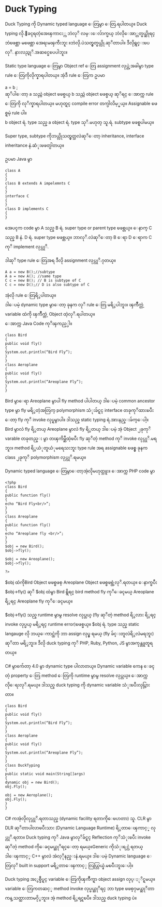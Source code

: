 # Duck Typing

Duck Typing ကို Dynamic typed language ေတြမွာ ေတြ.ရပါတယ္။ Duck typing လို.ေခၚရတဲ့အေၾကာငး္က ဘဲလုိ လမ္းေလ်ာက္မယ္ ဘဲလိုေအာ္တတ္မယ္ဆိုရင္ ဘဲၿဖစ္တာ မၿဖစ္တာ အေရးမၾကီးဘူး ။ဘဲလို.ပဲသတ္မွတ္မယ္လို.ဆုိတာပါ။ ဒီလိုရွင္းၿပလုိ. နားလည္ဖုိ.အဆင္မေၿပပါဘူး။

Static type language ေတြမွာ Object ref ေတြ assignment လုပ္တဲ့အခါမွာ type rule ေတြကိုလိုက္နာရပါတယ္။ အဲ့ဒီ rule ေတြက ဥပမာ

a = b ;  
ဆုိပါေတာ့ a သည္လဲ object ၿဖစ္မယ္ b သည္လဲ object ၿဖစ္မယ္ ဆုိရင္ ေအာက္က rule ေတြကို လုိက္နာရပါတယ္။ မဟုတ္ရင္ compile error တက္ပါလိမ့္မယ္။ Assignable ၿဖစ္ရမဲ့ rule ပါ။  
b object ရဲ. type သည္ a object ရဲ. type သုိ.မဟုတ္ သူ.ရဲ. subtype ၿဖစ္ရပါမယ္။

Super type, subtype ကိုဘယ္လိုသတ္မွတ္သလဲဆုိေတာ့ inheritance, interface inheritance နဲ.ဆံုးၿဖတ္ပါတယ္။

ဥပမာ Java မွာ

    class A  
    {  
    }  
    class B extends A impelemnts C  
    {  
    }  
    interface C  
    {  
    }  
    class D implements C  
    {  
    }  

အေပၚက code မွာ A သည္ B ရဲ. super type or parent type ၿဖစ္တယ္။ ေနာက္ C သည္ B နဲ. D ရဲ. super type ၿဖစ္တယ္။ ဘာလုိ.လဲဆုိေတာ့ B ေရာ D ေရာက C ကုိ implement လုပ္လုိ.

ဒါဆုိ type rule ေတြအရ ဒီလို assignment လုပ္လုိ.၇တယ္။

    A a = new B();//subtype  
    A a = new A(); //same type  
    C c = new B(); // B is subtype of C  
    C c = new D();// D is also subtype of C

အဲ့လို rule ေတြရိွပါတယ္။  
ဒါေပမဲ့ dynamic type မွာေတာ့ ခုနက လုိ rule ေတြ မရိွပါဘူး။ ၾကိဳက္တဲ့ variable ထဲကို ၾကိဳက္တဲ့ Object ထဲ့လုိ.ရပါတယ္။  
ေအာက္က Java Code ကုိၾကည့္ပါ။

    class Bird  
    {  
    public void fly()  
    {  
    System.out.println(“Bird Fly”);  
    }  
    }  
    class Aeroplane  
    {  
    public void fly()  
    {  
    System.out.println(“Areoplane Fly”);  
    }  
    }  

Bird မွာေရာ Areoplane မွာပါ fly method ပါပါတယ္ ဒါေပမဲ့ common ancestor type မွာ fly မရိွတဲ့အတြက္ polymorphism သံုးခ်င္ရင္ interface တခုကုိထားၿပီး ေတာ့ fly ကုိ invoke လုပ္ရမွာပါ။ ဒါသည္ static typing ရဲ.အားနည္းခ်က္ေပါ့။ Bird မွာလဲ fly ရိွတယ္ Areoplane မွာလဲ fly ရိွတယ္ ဒါေပမဲ့ အဲ့ Object ၂ခုကုိ varable တခုတည္း မွာ တၾကိမ္ဆီထဲ့ၿပီး fly ဆုိတဲ့ method ကုိ invoke လုပ္လုိ.မရဘူး။ method ရိွယံုတူယံုမရေသးဘူး type rule အရ assignable ၿဖစ္မွ ခုနက class ၂ခုကုိ polymorphism လုပ္လုိ.ရမယ္။

Dynamic typed language ေတြမွာေတာ့အဲ့လိုမဟုတ္ဘူး။ ေအာက္က PHP code မွာ

    <?php  
    class Bird  
    {  
    public function fly()  
    {  
    echo “Bird Fly<br/>”;  
    }  
    }  
    class Areoplane  
    {  
    public function fly()  
    {  
    echo “Areoplane fly <br/>”;  
    }  
    }  
    $obj = new Bird();  
    $obj->fly();
    
    $obj = new Areoplane();  
    $obj->fly();
    
    ?>

$obj ထဲကိုBird Object ၿဖစ္ၿဖစ္ Areoplane Object ၿဖစ္ၿဖစ္ထဲ့လုိ.ရတယ္။ ေနာက္ၿပီး $obj->fly() ဆုိ $obj ထဲမွာ Bird ရွိရင္ bird method fly ကုိေခၚမယ္ Areoplane ရိွရင္ Areoplane fly ကုိေခၚမယ္။

$obj->fly() သည္ runtime မွာမွ resolve လုပ္တယ္ (fly ဆုိတဲ့ method ရိွလား ရိွရင္ invoke လုပ္မယ္ မရိွရင္ runtime error)ၿဖစ္မယ္။ $obj ရဲ. type သည္ static langauge လို ဘယ္ေကာင္ထဲကို ဘာ assign လုပ္မွ ရမယ္ (fly ခ်င္းတူလဲရိွလဲမရဘူး) ဆုိတာ မရိွဘူး။ ဒီလို duck typing ကုိ PHP, Ruby, Python, JS မွာအကုန္တူတူရတယ္။

C# မွာက်ေတာ့ 4.0 မွာ dynamic type ပါလာတယ္။ Dynamic variable ကေန ေခၚတဲ့ property ေတြ method ေတြကို runtime မွာမွ resolve လုပ္တယ္။ ေအာက္ကလိုေရးလုိ.ရမယ္။ ဒါသည္ duck typing ကို dynamic variable သံုးၿပီးလုပ္သြားတာ။

    class Bird  
    {  
    public void fly()  
    {  
    System.out.println(“Bird Fly”);  
    }  
    }  
    class Aeroplane  
    {  
    public void fly()  
    {  
    System.out.println(“Areoplane Fly”);  
    }  
    }  
    class DuckTyping  
    {  
    public static void main(String[]args)  
    {  
    dynamic obj = new Bird();  
    obj.Fly();
    
    obj = new Aeroplane();  
    obj.Fly();  
    }  
    }

C# ကအဲ့လိုလုပ္လုိ.ရတာသည္ (dynamic facility ရတာကိုေၿပာတာ) သူ. CLR မွာ DLR ဆုိတာပါလာၿပီးသား (Dynamic Language Runtime) ရိွတာေၾကာင့္ လုပ္လုိ.ရတာ။ Duck typing ကုိ Java မွာလုိခ်င္ရင္ Reflection ကုိသံုးၿပီး invoke ဆုိတဲ့ method ကိုေခၚမယ္ဆုိရင္ေတာ့ ရမယ္။Generic ကိုသံုးရင္လဲ ရတယ္ ဒါေၾကာင့္ C++ မွာလဲ အဲလ့ိုနည္းနဲ.ရမယ္။ ဒါေပမဲ့ Dynamic language ေတြလုိ built in support မရိွတာေၾကာင့္ လြယ္လြယ္နဲ.မၿပီးဘူးေပါ့။

Duck typing အႏွစ္ခ်ဳပ္ရင္ variable ေတြကိုၾကိဳက္ရာ object assign လုပ္ႏုိင္ရမယ္။ variable ေတြကတဆင့္ method invoke လုပ္မယ္ဆုိရင္ ဘာ type ၿဖစ္၇မယ္ဆုိတာ ကန္.သတ္ထားတာမ၇ိွဘူး။ အဲ့ method ရိွရင္ရၿပီ။ ဒါသည္ duck typing ပဲ။

